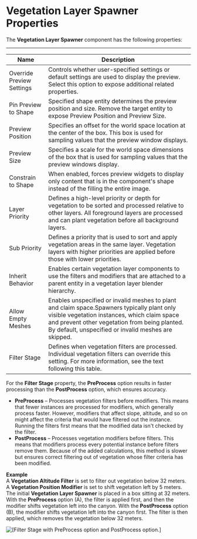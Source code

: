 # Vegetation Layer Spawner Properties<a name="vegetation-layer-spawner-properties"></a>

The **Vegetation Layer Spawner** component has the following properties:


****  

| Name | Description | 
| --- | --- | 
| Override Preview Settings | Controls whether user\-specified settings or default settings are used to display the preview\. Select this option to expose additional related properties\. | 
| Pin Preview to Shape | Specified shape entity determines the preview position and size\. Remove the target entity to expose Preview Position and Preview Size\. | 
| Preview Position | Specifies an offset for the world space location at the center of the box\. This box is used for sampling values that the preview window displays\. | 
| Preview Size | Specifies a scale for the world space dimensions of the box that is used for sampling values that the preview windows display\. | 
| Constrain to Shape | When enabled, forces preview widgets to display only content that is in the component's shape instead of the filling the entire image\. | 
| Layer Priority | Defines a high\-level priority or depth for vegetation to be sorted and processed relative to other layers\. All foreground layers are processed and can plant vegetation before all background layers\. | 
| Sub Priority | Defines a priority that is used to sort and apply vegetation areas in the same layer\. Vegetation layers with higher priorities are applied before those with lower priorities\. | 
| Inherit Behavior | Enables certain vegetation layer components to use the filters and modifiers that are attached to a parent entity in a vegetation layer blender hierarchy\. | 
| Allow Empty Meshes | Enables unspecified or invalid meshes to plant and claim space\.Spawners typically plant only visible vegetation instances, which claim space and prevent other vegetation from being planted\. By default, unspecified or invalid meshes are skipped\. | 
| Filter Stage | Defines when vegetation filters are processed\. Individual vegetation filters can override this setting\. For more information, see the text following this table\.  | 

For the **Filter Stage** property, the **PreProcess** option results in faster processing than the **PostProcess** option, which ensures accuracy\.
+ **PreProcess** – Processes vegetation filters before modifiers\. This means that fewer instances are processed for modifiers, which generally process faster\. However, modifiers that affect slope, altitude, and so on might affect the criteria that would have filtered out the instance\. Running the filters first means that the modified data isn't checked by the filter\.
+ **PostProcess** – Processes vegetation modifiers before filters\. This means that modifiers process every potential instance before filters remove them\. Because of the added calculations, this method is slower but ensures correct filtering out of vegetation whose filter criteria has been modified\.

**Example**  
A **Vegetation Altitude Filter** is set to filter out vegetation below 32 meters\. A **Vegetation Position Modifier** is set to shift vegetation left by 5 meters\. The initial **Vegetation Layer Spawner** is placed in a box sitting at 32 meters\. With the **PreProcess** option \(A\), the filter is applied first, and then the modifier shifts vegetation left into the canyon\. With the **PostProcess** option \(B\), the modifier shifts vegetation left into the canyon first\. The filter is then applied, which removes the vegetation below 32 meters\.  

![\[Filter Stage with PreProcess option and PostProcess option.\]](http://docs.aws.amazon.com/lumberyard/latest/userguide/images/component/vegetation/component-vegetation-layer-spawner-prepostprocess.png)
